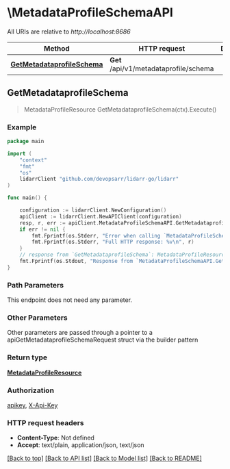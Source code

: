 # \MetadataProfileSchemaAPI

All URIs are relative to *http://localhost:8686*

Method | HTTP request | Description
------------- | ------------- | -------------
[**GetMetadataprofileSchema**](MetadataProfileSchemaAPI.md#GetMetadataprofileSchema) | **Get** /api/v1/metadataprofile/schema | 



## GetMetadataprofileSchema

> MetadataProfileResource GetMetadataprofileSchema(ctx).Execute()



### Example

```go
package main

import (
	"context"
	"fmt"
	"os"
	lidarrClient "github.com/devopsarr/lidarr-go/lidarr"
)

func main() {

	configuration := lidarrClient.NewConfiguration()
	apiClient := lidarrClient.NewAPIClient(configuration)
	resp, r, err := apiClient.MetadataProfileSchemaAPI.GetMetadataprofileSchema(context.Background()).Execute()
	if err != nil {
		fmt.Fprintf(os.Stderr, "Error when calling `MetadataProfileSchemaAPI.GetMetadataprofileSchema``: %v\n", err)
		fmt.Fprintf(os.Stderr, "Full HTTP response: %v\n", r)
	}
	// response from `GetMetadataprofileSchema`: MetadataProfileResource
	fmt.Fprintf(os.Stdout, "Response from `MetadataProfileSchemaAPI.GetMetadataprofileSchema`: %v\n", resp)
}
```

### Path Parameters

This endpoint does not need any parameter.

### Other Parameters

Other parameters are passed through a pointer to a apiGetMetadataprofileSchemaRequest struct via the builder pattern


### Return type

[**MetadataProfileResource**](MetadataProfileResource.md)

### Authorization

[apikey](../README.md#apikey), [X-Api-Key](../README.md#X-Api-Key)

### HTTP request headers

- **Content-Type**: Not defined
- **Accept**: text/plain, application/json, text/json

[[Back to top]](#) [[Back to API list]](../README.md#documentation-for-api-endpoints)
[[Back to Model list]](../README.md#documentation-for-models)
[[Back to README]](../README.md)

